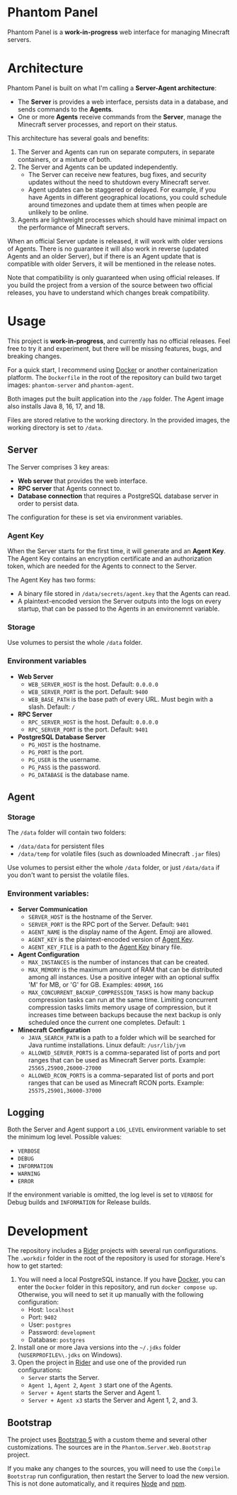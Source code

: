 ﻿# Phantom Panel

Phantom Panel is a **work-in-progress** web interface for managing Minecraft servers.

# Architecture

Phantom Panel is built on what I'm calling a **Server-Agent architecture**:

* The **Server** is provides a web interface, persists data in a database, and sends commands to the **Agents**.
* One or more **Agents** receive commands from the **Server**, manage the Minecraft server processes, and report on their status.

This architecture has several goals and benefits:

1. The Server and Agents can run on separate computers, in separate containers, or a mixture of both.
2. The Server and Agents can be updated independently.
   - The Server can receive new features, bug fixes, and security updates without the need to shutdown every Minecraft server.
   - Agent updates can be staggered or delayed. For example, if you have Agents in different geographical locations, you could schedule around timezones and update them at times when people are unlikely to be online.
3. Agents are lightweight processes which should have minimal impact on the performance of Minecraft servers.

When an official Server update is released, it will work with older versions of Agents. There is no guarantee it will also work in reverse (updated Agents and an older Server), but if there is an Agent update that is compatible with older Servers, it will be mentioned in the release notes.

Note that compatibility is only guaranteed when using official releases. If you build the project from a version of the source between two official releases, you have to understand which changes break compatibility.

# Usage

This project is **work-in-progress**, and currently has no official releases. Feel free to try it and experiment, but there will be missing features, bugs, and breaking changes.

For a quick start, I recommend using [Docker](https://www.docker.com/) or another containerization platform. The `Dockerfile` in the root of the repository can build two target images: `phantom-server` and `phantom-agent`.

Both images put the built application into the `/app` folder. The Agent image also installs Java 8, 16, 17, and 18.

Files are stored relative to the working directory. In the provided images, the working directory is set to `/data`.

## Server

The Server comprises 3 key areas:

* **Web server** that provides the web interface.
* **RPC server** that Agents connect to.
* **Database connection** that requires a PostgreSQL database server in order to persist data.

The configuration for these is set via environment variables.

### Agent Key

When the Server starts for the first time, it will generate and an **Agent Key**. The Agent Key contains an encryption certificate and an authorization token, which are needed for the Agents to connect to the Server.

The Agent Key has two forms:

* A binary file stored in `/data/secrets/agent.key` that the Agents can read.
* A plaintext-encoded version the Server outputs into the logs on every startup, that can be passed to the Agents in an environemnt variable.

### Storage

Use volumes to persist the whole `/data` folder.

### Environment variables

* **Web Server**
  - `WEB_SERVER_HOST` is the host. Default: `0.0.0.0`
  - `WEB_SERVER_PORT` is the port. Default: `9400`
  - `WEB_BASE_PATH` is the base path of every URL. Must begin with a slash. Default: `/`
* **RPC Server**
  - `RPC_SERVER_HOST` is the host. Default: `0.0.0.0`
  - `RPC_SERVER_PORT` is the port. Default: `9401`
* **PostgreSQL Database Server**
  - `PG_HOST` is the hostname.
  - `PG_PORT` is the port.
  - `PG_USER` is the username.
  - `PG_PASS` is the password.
  - `PG_DATABASE` is the database name.

## Agent

### Storage

The `/data` folder will contain two folders:

* `/data/data` for persistent files
* `/data/temp` for volatile files (such as downloaded Minecraft `.jar` files)

Use volumes to persist either the whole `/data` folder, or just `/data/data` if you don't want to persist the volatile files.

### Environment variables:

* **Server Communication**
  - `SERVER_HOST` is the hostname of the Server.
  - `SERVER_PORT` is the RPC port of the Server. Default: `9401`
  - `AGENT_NAME` is the display name of the Agent. Emoji are allowed.
  - `AGENT_KEY` is the plaintext-encoded version of [Agent Key](#agent-key).
  - `AGENT_KEY_FILE` is a path to the [Agent Key](#agent-key) binary file.
* **Agent Configuration**
  - `MAX_INSTANCES` is the number of instances that can be created.
  - `MAX_MEMORY` is the maximum amount of RAM that can be distributed among all instances. Use a positive integer with an optional suffix 'M' for MB, or 'G' for GB. Examples: `4096M`, `16G`
  - `MAX_CONCURRENT_BACKUP_COMPRESSION_TASKS` is how many backup compression tasks can run at the same time. Limiting concurrent compression tasks limits memory usage of compression, but it increases time between backups because the next backup is only scheduled once the current one completes. Default: `1`
* **Minecraft Configuration**
  - `JAVA_SEARCH_PATH` is a path to a folder which will be searched for Java runtime installations. Linux default: `/usr/lib/jvm`
  - `ALLOWED_SERVER_PORTS` is a comma-separated list of ports and port ranges that can be used as Minecraft Server ports. Example: `25565,25900,26000-27000`
  - `ALLOWED_RCON_PORTS` is a comma-separated list of ports and port ranges that can be used as Minecraft RCON ports. Example: `25575,25901,36000-37000`

## Logging

Both the Server and Agent support a `LOG_LEVEL` environment variable to set the minimum log level. Possible values:

* `VERBOSE`
* `DEBUG`
* `INFORMATION`
* `WARNING`
* `ERROR`

If the environment variable is omitted, the log level is set to `VERBOSE` for Debug builds and `INFORMATION` for Release builds.

# Development

The repository includes a [Rider](https://www.jetbrains.com/rider/) projects with several run configurations. The `.workdir` folder in the root of the repository is used for storage. Here's how to get started:

1. You will need a local PostgreSQL instance. If you have [Docker](https://www.docker.com/), you can enter the `Docker` folder in this repository, and run `docker compose up`. Otherwise, you will need to set it up manually with the following configuration:
   - Host: `localhost`
   - Port: `9402`
   - User: `postgres`
   - Password: `development`
   - Database: `postgres`
2. Install one or more Java versions into the `~/.jdks` folder (`%USERPROFILE%\.jdks` on Windows).
3. Open the project in [Rider](https://www.jetbrains.com/rider/) and use one of the provided run configurations:
   - `Server` starts the Server.
   - `Agent 1`, `Agent 2`, `Agent 3` start one of the Agents.
   - `Server + Agent` starts the Server and Agent 1.
   - `Server + Agent x3` starts the Server and Agent 1, 2, and 3.

## Bootstrap

The project uses [Bootstrap 5](https://getbootstrap.com/docs/5.2) with a custom theme and several other customizations. The sources are in the `Phantom.Server.Web.Bootstrap` project.

If you make any changes to the sources, you will need to use the `Compile Bootstrap` run configuration, then restart the Server to load the new version. This is not done automatically, and it requires [Node](https://nodejs.org/en/) and [npm](https://www.npmjs.com/).
